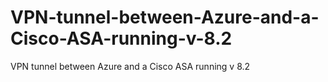 # VPN-tunnel-between-Azure-and-a-Cisco-ASA-running-v-8.2
VPN tunnel between Azure and a Cisco ASA running v 8.2

